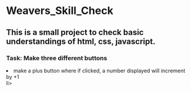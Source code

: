 # Weavers_Skill_Check
## This is a small project to check basic understandings of html, css, javascript.
### Task: Make three different buttons
<li>make a plus button where if clicked, a number displayed will increment by +1</li>li>
